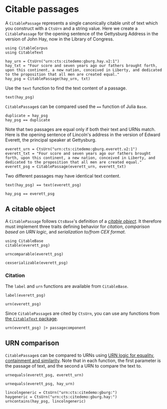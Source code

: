 # Citable passages

A `CitablePassage` represents a single canonically citable unit of text which you construct with a `CtsUrn` and a string value.  Here we create a `CitablePassage` for the opening sentence of the Gettysburg Address in the version of John Hay, now in the Library of Congress.

```@example passage
using CitableCorpus
using CitableText

hay_urn = CtsUrn("urn:cts:citedemo:gburg.hay.v2:1")
hay_txt = "Four score and seven years ago our fathers brought forth, upon this continent, a new nation, conceived in Liberty, and dedicated to the proposition that all men are created equal."
hay_psg = CitablePassage(hay_urn, txt)
```

Use the `text` function to find the text content of a passage.

```@example passage
text(hay_psg)
```



`CitablePassage`s can be compared used the `==` function of Julia `Base`.

```@example passage
duplicate = hay_psg
hay_psg == duplicate
```

Note that two passages are equal only if both their text and URNs match.  Here is the opening sentence of Lincoln's address in the version of Edward Everett, the principal speaker at Gettysburg.

```@example passage
everett_urn = CtsUrn("urn:cts:citedemo:gburg.everett.v2:1")
everett_txt = "Four score and seven years ago our fathers brought forth, upon this continent, a new nation, conceived in Liberty, and dedicated to the proposition that all men are created equal."
everett_psg = CitablePassage(everett_urn, everett_txt)
```

Two different passages may have identical text content.

```@example passage
text(hay_psg) == text(everett_psg)
```

```@example passage
hay_psg == everett_psg
```





## A citable object

A `CitablePassage` follows `CtsBase`'s definition of a [*citable object*](https://cite-architecture.github.io/CitableBase.jl/stable/citable/).   It therefore must implement three traits defining behavior for *citation*, *comparison based on URN logic*, and *serialization to/from CEX format*.


```@example passage
using CitableBase
citable(everett_psg)
```

```@example passage
urncomparable(everett_psg)
```

```@example passage
cexserializable(everett_psg)
```

### Citation

The `label` and `urn` functions are available from `CitableBase`.

```@example passage
label(everett_psg)
```


```@example passage
urn(everett_psg)
```


Since `CitablePassage`s are cited by `CtsUrn`, you can use any functions from [the `CitableText` package](https://cite-architecture.github.io/CitableText.jl/stable/guide/).

```@example passage
urn(everett_psg) |> passagecomponent
```

## URN comparison


`CitablePassage`s can be compared to URNs using [URN logic for equality, containment and similarity](https://cite-architecture.github.io/CitableBase.jl/stable/).   Note that in each function, the first parameter is the passage of text, and the second a URN to compare the text to.

```@example passage
urnequals(everett_psg, everett_urn)
```


```@example passage
urnequals(everett_psg, hay_urn)
```


```@example passage
lincolngeneric = CtsUrn("urn:cts:citedemo:gburg:")
haygeneric = CtsUrn("urn:cts:citedemo:gburg.hay:")
urncontains(hay_psg, lincolngeneric)
```

```@example passage
```